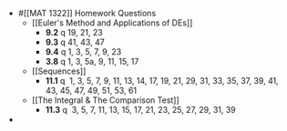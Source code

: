 - #[[MAT 1322]] Homework Questions
	- [[Euler's Method and Applications of DEs]]
		- **9.2** q  19, 21, 23
		- **9.3** q  41, 43, 47
		- **9.4** q 1, 3, 5, 7, 9, 23
		- **3.8** q 1, 3, 5a, 9, 11, 15, 17
	- [[Sequences]]
		- **11.1** q  1, 3, 5, 7, 9, 11, 13, 14, 17, 19, 21, 29, 31, 33, 35, 37, 39, 41, 43, 45, 47, 49, 51, 53, 61
	- [[The Integral & The Comparison Test]]
		- **11.3** q  3, 5, 7, 11, 13, 15, 17, 21, 23, 25, 27, 29, 31, 39
-